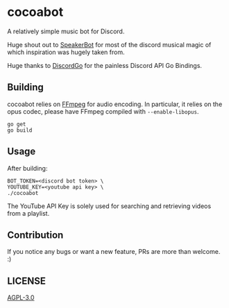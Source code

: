 # cocoabot
A relatively simple music bot for Discord.

Huge shout out to [SpeakerBot](https://github.com/dustinblackman/speakerbot)
for most of the discord musical magic of which inspiration was hugely taken from.

Huge thanks to [DiscordGo](https://github.com/bwmarrin/discordgo) for the painless Discord API Go Bindings.

## Building

cocoabot relies on [FFmpeg](https://ffmpeg.org/) for audio encoding. In particular, it relies on the opus codec, please have FFmpeg compiled with `--enable-libopus`.

```
go get
go build
```

## Usage

After building:

```
BOT_TOKEN=<discord bot token> \
YOUTUBE_KEY=<youtube api key> \
./cocoabot
```

The YouTube API Key is solely used for searching and retrieving videos from a playlist.

## Contribution
If you notice any bugs or want a new feature, PRs are more than welcome. :)

## LICENSE
[AGPL-3.0](https://www.gnu.org/licenses/agpl-3.0.en.html)

